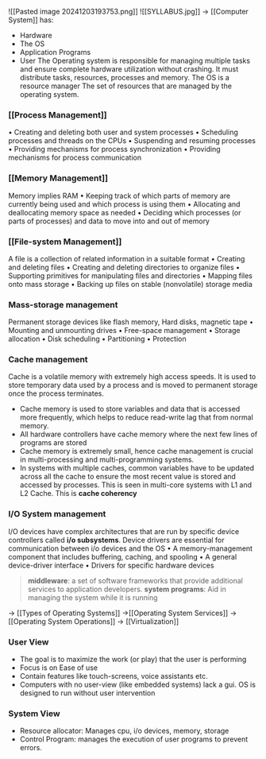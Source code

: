 ![[Pasted image 20241203193753.png]]
![[SYLLABUS.jpg]]
-> [[Computer System]] has:
- Hardware
- The OS
- Application Programs
- User
The Operating system is responsible for managing multiple tasks and ensure complete hardware utilization without crashing. It must distribute tasks, resources, processes and memory. The OS is a resource manager
The set of resources that are managed by the operating system.

### [[Process Management]]
• Creating and deleting both user and system processes
• Scheduling processes and threads on the CPUs
• Suspending and resuming processes
• Providing mechanisms for process synchronization
• Providing mechanisms for process communication
### [[Memory Management]]
Memory implies RAM
• Keeping track of which parts of memory are currently being used and
which process is using them
• Allocating and deallocating memory space as needed
• Deciding which processes (or parts of processes) and data to move into
and out of memory
### [[File-system Management]]
A file is a collection of related information in a suitable format
• Creating and deleting files
• Creating and deleting directories to organize files
• Supporting primitives for manipulating files and directories
• Mapping files onto mass storage
• Backing up files on stable (nonvolatile) storage media
### Mass-storage management
Permanent storage devices like flash memory, Hard disks, magnetic tape
• Mounting and unmounting drives
• Free-space management
• Storage allocation
• Disk scheduling
• Partitioning
• Protection
### Cache management
Cache is a volatile memory with extremely high access speeds. It is used to store temporary data used by a process and is moved to permanent storage once the process terminates.
- Cache memory is used to store variables and data that is accessed more frequently, which helps to reduce read-write lag that from normal memory.
- All hardware controllers have cache memory where the next few lines of programs are stored
- Cache memory is extremely small, hence cache management is crucial in multi-processing and multi-programming systems.
- In systems with multiple caches, common variables have to be updated across all the cache to ensure the most recent value is stored and accessed by processes. This is seen in multi-core systems with L1 and L2 Cache. This is **cache coherency**
### I/O System management
I/O devices have complex architectures that are run by specific device controllers called **i/o subsystems**. Device drivers are essential for communication between i/o devices and the OS
• A memory-management component that includes buffering, caching, and
spooling
• A general device-driver interface
• Drivers for specific hardware devices



>**middleware**: a set of software frameworks that provide additional services to application developers.
>**system programs**: Aid in managing the system while it is running

-> [[Types of Operating Systems]]
->[[Operating System Services]]
->[[Operating System Operations]]
-> [[Virtualization]]
### User View
- The goal is to maximize the work (or play) that the user is performing
- Focus is on Ease of use
- Contain features like touch-screens, voice assistants etc.
- Computers with no user-view (like embedded systems) lack a gui. OS is designed to run without user intervention
### System View
- Resource allocator: Manages cpu, i/o devices, memory, storage
- Control Program: manages the execution of user programs to prevent errors. 

